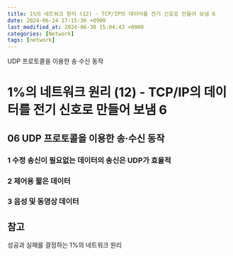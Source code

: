 ```yaml
---
title: 1%의 네트워크 원리 (12) - TCP/IP의 데이터를 전기 신호로 만들어 보냄 6
date: 2024-06-24 17:15:36 +0900
last_modified_at: 2024-06-30 15:04:43 +0900
categories: [Network]
tags: [network]
---
```


UDP 프로토콜을 이용한 송·수신 동작

# 1%의 네트워크 원리 (12) - TCP/IP의 데이터를 전기 신호로 만들어 보냄 6

## 06 UDP 프로토콜을 이용한 송·수신 동작

### 1 수정 송신이 필요없는 데이터의 송신은 UDP가 효율적

### 2 제어용 짧은 데이터

### 3 음성 및 동영상 데이터

## 참고

성공과 실패를 결정하는 1%의 네트워크 원리
